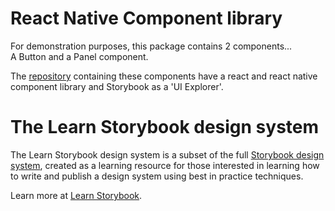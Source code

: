 # React Native Component library  

For demonstration purposes, this package contains 2 components...   
A Button and a Panel component.  

The [repository](https://github.com/Jozzeh/story-design) containing these components have a react and react native component library and Storybook as a 'UI Explorer'.

# The Learn Storybook design system

The Learn Storybook design system is a subset of the full [Storybook design system](https://github.com/storybookjs/design-system/), created as a learning resource for those interested in learning how to write and publish a design system using best in practice techniques.  

Learn more at [Learn Storybook](https://learnstorybook.com).   
